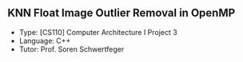 ## KNN Float Image Outlier Removal in OpenMP
- Type: [CS110] Computer Architecture I Project 3
- Language: C++
- Tutor: Prof. Soren Schwertfeger
